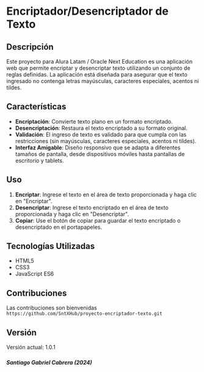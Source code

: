 # Encriptador/Desencriptador de Texto

[//]: <> (version 1.0.1 final)

## Descripción

Este proyecto para Alura Latam / Oracle Next Education es una aplicación web que permite encriptar y desencriptar texto utilizando un conjunto de reglas definidas. La aplicación está diseñada para asegurar que el texto ingresado no contenga letras mayúsculas, caracteres especiales, acentos ni tildes.

## Características

- **Encriptación**: Convierte texto plano en un formato encriptado.
- **Desencriptación**: Restaura el texto encriptado a su formato original.
- **Validación**: El ingreso de texto es validado para que cumpla con las restricciones (sin mayúsculas, caracteres especiales, acentos ni tildes).
- **Interfaz Amigable**: Diseño responsivo que se adapta a diferentes tamaños de pantalla, desde dispositivos móviles hasta pantallas de escritorio y tablets.

## Uso

1. **Encriptar**: Ingrese el texto en el área de texto proporcionada y haga clic en "Encriptar".
2. **Desencriptar**: Ingrese el texto encriptado en el área de texto proporcionada y haga clic en "Desencriptar".
3. **Copiar**: Use el botón de copiar para guardar el texto encriptado o desencriptado en el portapapeles.

## Tecnologías Utilizadas

- HTML5
- CSS3
- JavaScript ES6

## Contribuciones

Las contribuciones son bienvenidas  
`https://github.com/SntXHub/proyecto-encriptador-texto.git`

## Versión

Versión actual: 1.0.1

###
***Santiago Gabriel Cabrera (2024)***